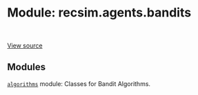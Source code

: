 <div itemscope itemtype="http://developers.google.com/ReferenceObject">
<meta itemprop="name" content="recsim.agents.bandits" />
<meta itemprop="path" content="Stable" />
</div>

# Module: recsim.agents.bandits

<table class="tfo-notebook-buttons tfo-api" align="left">
</table>

<a target="_blank" href="https://github.com/google-research/recsim/recsim/agents/bandits/__init__.py">View
source</a>

<!-- Placeholder for "Used in" -->

## Modules

[`algorithms`](../../recsim/agents/bandits/algorithms.md) module: Classes for
Bandit Algorithms.
